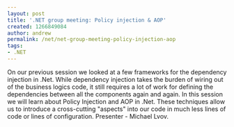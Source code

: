 ```yaml
---
layout: post
title: '.NET group meeting: Policy injection & AOP'
created: 1266849084
author: andrew
permalink: /net/net-group-meeting-policy-injection-aop
tags:
- .NET
---
```

<p>On our previous session we looked at a few frameworks for the dependency injection in .Net. While dependency injection takes the burden of wiring out of the business logics code, it still requires a lot of work for defining the dependencies between all the components again and again. In this session we will learn about Policy Injection and AOP in .Net. These techniques allow us to introduce a cross-cutting &quot;aspects&quot; into our code in much less lines of code or lines of configuration. Presenter - Michael Lvov.&nbsp;</p>
